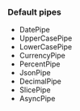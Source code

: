###  Default pipes

* DatePipe
* UpperCasePipe
* LowerCasePipe
* CurrencyPipe
* PercentPipe
* JsonPipe
* DecimalPipe
* SlicePipe  
* AsyncPipe
